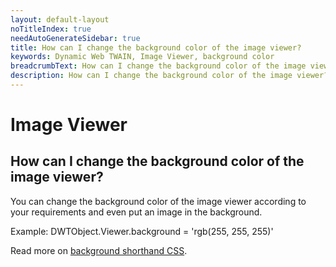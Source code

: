 ```yaml
---
layout: default-layout
noTitleIndex: true
needAutoGenerateSidebar: true
title: How can I change the background color of the image viewer?
keywords: Dynamic Web TWAIN, Image Viewer, background color
breadcrumbText: How can I change the background color of the image viewer?
description: How can I change the background color of the image viewer?
---
```


# Image Viewer

## How can I change the background color of the image viewer?

You can change the background color of the image viewer according to your requirements and even put an image in the background.

Example: DWTObject.Viewer.background = 'rgb(255, 255, 255)'

Read more on <a href="https://developer.mozilla.org/en-US/docs/Web/CSS/background" target="_blank">background shorthand CSS</a>.
